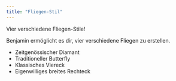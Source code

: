 ```yaml
---
title: "Fliegen-Stil"
---
```


Vier verschiedene Fliegen-Stile!

Benjamin ermöglicht es dir, vier verschiedene Fliegen zu erstellen.

- Zeitgenössischer Diamant
- Traditioneller Butterfly
- Klassisches Viereck
- Eigenwilliges breites Rechteck




